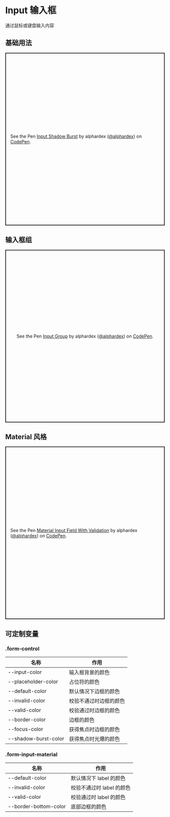 # Input 输入框

通过鼠标或键盘输入内容

## 基础用法

<p class="codepen" data-height="265" data-theme-id="dark" data-default-tab="html,result" data-user="alphardex" data-slug-hash="zYGMzoG" style="height: 545px; box-sizing: border-box; display: flex; align-items: center; justify-content: center; border: 2px solid; margin: 1em 0; padding: 1em;" data-pen-title="Input Shadow Burst">
  <span>See the Pen <a href="https://codepen.io/alphardex/pen/zYGMzoG">
  Input Shadow Burst</a> by alphardex (<a href="https://codepen.io/alphardex">@alphardex</a>)
  on <a href="https://codepen.io">CodePen</a>.</span>
</p>
<script async src="https://static.codepen.io/assets/embed/ei.js"></script>

## 输入框组

<p class="codepen" data-height="265" data-theme-id="dark" data-default-tab="html,result" data-user="alphardex" data-slug-hash="VwLVJxz" style="height: 545px; box-sizing: border-box; display: flex; align-items: center; justify-content: center; border: 2px solid; margin: 1em 0; padding: 1em;" data-pen-title="Input Group">
  <span>See the Pen <a href="https://codepen.io/alphardex/pen/VwLVJxz">
  Input Group</a> by alphardex (<a href="https://codepen.io/alphardex">@alphardex</a>)
  on <a href="https://codepen.io">CodePen</a>.</span>
</p>
<script async src="https://static.codepen.io/assets/embed/ei.js"></script>

## Material 风格

<p class="codepen" data-height="265" data-theme-id="dark" data-default-tab="html,result" data-user="alphardex" data-slug-hash="poJEaje" style="height: 545px; box-sizing: border-box; display: flex; align-items: center; justify-content: center; border: 2px solid; margin: 1em 0; padding: 1em;" data-pen-title="Material Input Field With Validation">
  <span>See the Pen <a href="https://codepen.io/alphardex/pen/poJEaje">
  Material Input Field With Validation</a> by alphardex (<a href="https://codepen.io/alphardex">@alphardex</a>)
  on <a href="https://codepen.io">CodePen</a>.</span>
</p>
<script async src="https://static.codepen.io/assets/embed/ei.js"></script>

## 可定制变量

### .form-control

| 名称                 | 作用                   |
| -------------------- | ---------------------- |
| --input-color        | 输入框背景的颜色       |
| --placeholder-color  | 占位符的颜色           |
| --default-color      | 默认情况下边框的颜色   |
| --invalid-color      | 校验不通过时边框的颜色 |
| --valid-color        | 校验通过时边框的颜色   |
| --border-color       | 边框的颜色             |
| --focus-color        | 获得焦点时边框的颜色   |
| --shadow-burst-color | 获得焦点时光爆的颜色   |

### .form-input-material

| 名称                  | 作用                      |
| --------------------- | ------------------------- |
| --default-color       | 默认情况下 label 的颜色   |
| --invalid-color       | 校验不通过时 label 的颜色 |
| --valid-color         | 校验通过时 label 的颜色   |
| --border-bottom-color | 底部边框的颜色            |
